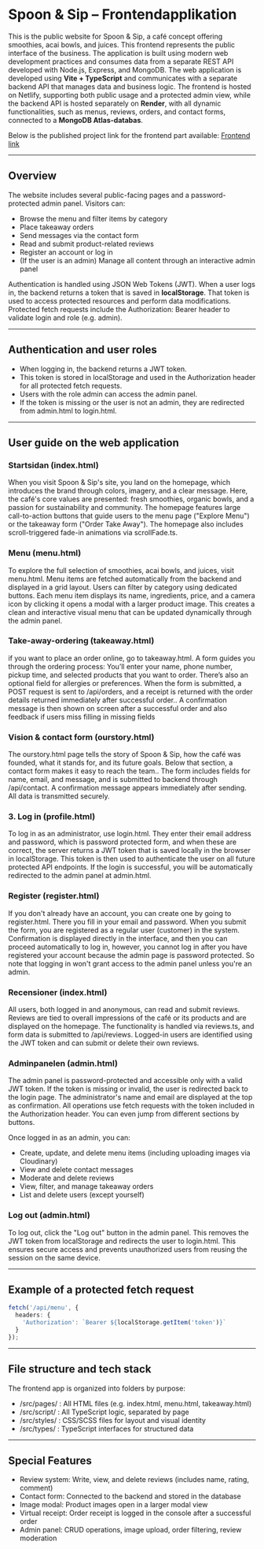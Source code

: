 # Spoon & Sip – Frontendapplikation
This is the public website for Spoon & Sip, a café concept offering smoothies, acai bowls, and juices.
This frontend represents the public interface of the business. The application is built using modern web development practices and consumes data from a separate REST API developed with Node.js, Express, and MongoDB.
The web application is developed using **Vite + TypeScript** and communicates with a separate backend API that manages data and business logic.
The frontend is hosted on Netlify, supporting both public usage and a protected admin view, while the backend API is hosted separately on **Render**, with all dynamic functionalities, such as menus, reviews, orders, and contact forms, connected to a **MongoDB Atlas-databas**.

Below is the published project link for the frontend part available:
[Frontend link](https://spoon-and-sip.netlify.app/)

---

## Overview
The website includes several public-facing pages and a password-protected admin panel. Visitors can:

- Browse the menu and filter items by category
- Place takeaway orders
- Send messages via the contact form
- Read and submit product-related reviews
- Register an account or log in
- (If the user is an admin) Manage all content through an interactive admin panel

Authentication is handled using JSON Web Tokens (JWT). When a user logs in, the backend returns a token that is saved in **localStorage**. That token is used to access protected resources and perform data modifications.
Protected fetch requests include the Authorization: Bearer <token> header to validate login and role (e.g. admin).

---

## Authentication and user roles
- When logging in, the backend returns a JWT token.
- This token is stored in localStorage and used in the Authorization header for all protected fetch requests.
- Users with the role admin can access the admin panel.
- If the token is missing or the user is not an admin, they are redirected from admin.html to login.html.

---

## User guide on the web application

### Startsidan (index.html)
When you visit Spoon & Sip's site, you land on the homepage, which introduces the brand through colors, imagery, and a clear message.
Here, the café's core values are presented: fresh smoothies, organic bowls, and a passion for sustainability and community.
The homepage features large call-to-action buttons that guide users to the menu page ("Explore Menu") or the takeaway form ("Order Take Away").
The homepage also includes scroll-triggered fade-in animations via scrollFade.ts.

### Menu (menu.html)
To explore the full selection of smoothies, acai bowls, and juices, visit menu.html.
Menu items are fetched automatically from the backend and displayed in a grid layout.
Users can filter by category using dedicated buttons. Each menu item displays its name, ingredients, price, and a camera icon by clicking it opens a modal with a larger product image.
This creates a clean and interactive visual menu that can be updated dynamically through the admin panel.

### Take-away-ordering (takeaway.html)
if you want to place an order online, go to takeaway.html. A form guides you through the ordering process:
You’ll enter your name, phone number, pickup time, and selected products that you want to order. There’s also an optional field for allergies or preferences.
When the form is submitted, a POST request is sent to /api/orders, and a receipt is returned with the order details returned immediately after successful order..
A confirmation message is then shown on screen after a successful order and also feedback if users miss filling in missing fields

### Vision & contact form (ourstory.html)
The ourstory.html page tells the story of Spoon & Sip, how the café was founded, what it stands for, and its future goals.
Below that section, a contact form makes it easy to reach the team.. 
The form includes fields for name, email, and message, and is submitted to backend through /api/contact.
A confirmation message appears immediately after sending. All data is transmitted securely.

### 3. Log in (profile.html)
To log in as an administrator, use login.html.
They enter their email address and password, which is password protected form, and when these are correct, the server returns a JWT token that is saved locally in the browser in localStorage.
This token is then used to authenticate the user on all future protected API endpoints.
If the login is successful, you will be automatically redirected to the admin panel at admin.html.

### Register (register.html)
If you don't already have an account, you can create one by going to register.html. There you fill in your email and password.
When you submit the form, you are registered as a regular user (customer) in the system.
Confirmation is displayed directly in the interface, and then you can proceed automatically to log in, however, you cannot log in after you have registered your account because the admin page is password protected. 
So  note that logging in won't grant access to the admin panel unless you're an admin.

### Recensioner (index.html)
All users, both logged in and anonymous, can read and submit reviews.
Reviews are tied to overall impressions of the café or its products and are displayed on the homepage.
The functionality is handled via reviews.ts, and form data is submitted to /api/reviews.
Logged-in users are identified using the JWT token and can submit or delete their own reviews.

### Adminpanelen (admin.html)
The admin panel is password-protected and accessible only with a valid JWT token.
If the token is missing or invalid, the user is redirected back to the login page.
The administrator's name and email are displayed at the top as confirmation.
All operations use fetch requests with the token included in the Authorization header. 
You can even jump from different sections by buttons.

Once logged in as an admin, you can:
- Create, update, and delete menu items (including uploading images via Cloudinary)
- View and delete contact messages
- Moderate and delete reviews
- View, filter, and manage takeaway orders
- List and delete users (except yourself)

### Log out (admin.html)
To log out, click the "Log out" button in the admin panel.
This removes the JWT token from localStorage and redirects the user to login.html.
This ensures secure access and prevents unauthorized users from reusing the session on the same device.


---

## Example of a protected fetch request

```ts
fetch('/api/menu', {
  headers: {
    'Authorization': `Bearer ${localStorage.getItem('token')}`
  }
});
```
---
## File structure and tech stack
The frontend app is organized into folders by purpose:

- /src/pages/ : All HTML files (e.g. index.html, menu.html, takeaway.html)
- /src/script/ : All TypeScript logic, separated by page
- /src/styles/ : CSS/SCSS files for layout and visual identity
- /src/types/ : TypeScript interfaces for structured data

---

## Special Features
- Review system: Write, view, and delete reviews (includes name, rating, comment)
- Contact form: Connected to the backend and stored in the database
- Image modal: Product images open in a larger modal view
- Virtual receipt: Order receipt is logged in the console after a successful order
- Admin panel: CRUD operations, image upload, order filtering, review moderation

